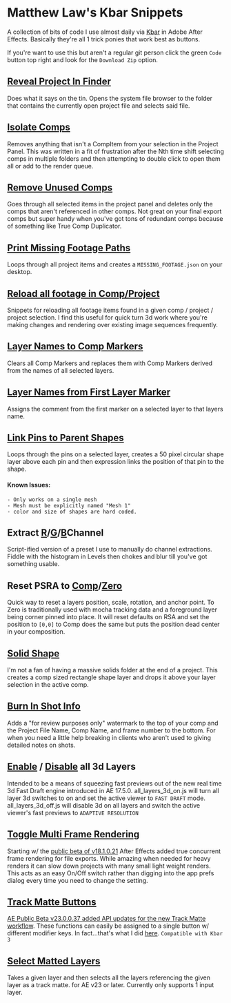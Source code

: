 # Matthew Law's Kbar Snippets

A collection of bits of code I use almost daily via [Kbar](https://aescripts.com/kbar/) in Adobe After Effects. Basically they're all 1 trick ponies that work best as buttons.

If you're want to use this but aren't a regular git person click the green `Code` button top right and look for the `Download Zip` option.

## [Reveal Project In Finder](https://github.com/foughtthelaw/kbar_snippets/blob/main/RevealProjectInFinder.js)

Does what it says on the tin. Opens the system file browser to the folder that contains the currently open project file and selects said file.

## [Isolate Comps](https://github.com/foughtthelaw/kbar_snippets/blob/main/IsolateComps.js)

Removes anything that isn't a CompItem from your selection in the Project Panel. This was written in a fit of frustration after the Nth time shift selecting comps in multiple folders and then attempting to double click to open them all or add to the render queue.

## [Remove Unused Comps](https://github.com/foughtthelaw/kbar_snippets/blob/main/RemoveUnusedCompsFromSelection.js)

Goes through all selected items in the project panel and deletes only the comps that aren't referenced in other comps. Not great on your final export comps but super handy when you've got tons of redundant comps because of something like True Comp Duplicator.

## [Print Missing Footage Paths](https://github.com/foughtthelaw/kbar_snippets/blob/main/PrintMissingFootagePaths.js)

Loops through all project items and creates a `MISSING_FOOTAGE.json` on your desktop.

## [Reload all footage in Comp/Project](https://github.com/foughtthelaw/kbar_snippets/blob/main/ReloadAllCompProjectFootage.js)

Snippets for reloading all footage items found in a given comp / project / project selection. I find this useful for quick turn 3d work where you're making changes and rendering over existing image sequences frequently.

## [Layer Names to Comp Markers](https://github.com/foughtthelaw/kbar_snippets/blob/main/LayerNames-to-CompMarkers.js)

Clears all Comp Markers and replaces them with Comp Markers derived from the names of all selected layers.

## [Layer Names from First Layer Marker](https://github.com/foughtthelaw/kbar_snippets/blob/main/LayerNames-from-FirstLayerMarker.js)

Assigns the comment from the first marker on a selected layer to that layers name.

## [Link Pins to Parent Shapes](https://github.com/foughtthelaw/kbar_snippets/blob/main/pins_to_shapes.js)

Loops through the pins on a selected layer, creates a 50 pixel circular shape layer above each pin and then expression links the position of that pin to the shape.

#### Known Issues:
```
- Only works on a single mesh
- Mesh must be explicitly named "Mesh 1"
- color and size of shapes are hard coded.
```

## Extract [R](https://github.com/foughtthelaw/kbar_snippets/blob/main/Extract-red-channel.js)/[G](https://github.com/foughtthelaw/kbar_snippets/blob/main/Extract-green-channel.js)/[B](https://github.com/foughtthelaw/kbar_snippets/blob/main/Extract-blue-channel.js)Channel

Script-ified version of a preset I use to manually do channel extractions. Fiddle with the histogram in Levels then chokes and blur till you've got something usable.

## Reset PSRA to [Comp](https://github.com/foughtthelaw/kbar_snippets/blob/main/Reset-PSRA-to-Comp.js)/[Zero](https://github.com/foughtthelaw/kbar_snippets/blob/main/Reset-PSRA-to-Zero.js)

Quick way to reset a layers position, scale, rotation, and anchor point. To Zero is traditionally used with mocha tracking data and a foreground layer being corner pinned into place. It will reset defaults on RSA and set the position to `[0,0]` to Comp does the same but puts the position dead center in your composition.

## [Solid Shape](https://github.com/foughtthelaw/kbar_snippets/blob/main/solidShape.js)

I'm not a fan of having a massive solids folder at the end of a project. This creates a comp sized rectangle shape layer and drops it above your layer selection in the active comp.

## [Burn In Shot Info](https://github.com/foughtthelaw/kbar_snippets/blob/main/text_BurnIn_shotInfo.js)

Adds a "for review purposes only" watermark to the top of your comp and the Project File Name, Comp Name, and frame number to the bottom. For when you need a little help breaking in clients who aren't used to giving detailed notes on shots.

## [Enable](https://github.com/foughtthelaw/kbar_snippets/blob/main/all_layers_3d_on.js) / [Disable](https://github.com/foughtthelaw/kbar_snippets/blob/main/all_layers_3d_off.js) all 3d Layers

Intended to be a means of squeezing fast previews out of the new real time 3d Fast Draft engine introduced in AE 17.5.0. all_layers_3d_on.js will turn all layer 3d switches to on and set the active viewer to `FAST DRAFT` mode. all_layers_3d_off.js will disable 3d on all layers and switch the active viewer's fast previews to `ADAPTIVE RESOLUTION`

## [Toggle Multi Frame Rendering](https://github.com/foughtthelaw/kbar_snippets/blob/main/MFR_Toggle.js)

Starting w/ the [public beta of v18.1.0.21](https://blog.adobe.com/en/publish/2021/03/10/multi-frame-rendering-now-in-after-effects-beta.html) After Effects added true concurrent frame rendering for file exports. While amazing when needed for heavy renders it can slow down projects with many small light weight renders. This acts as an easy On/Off switch rather than digging into the app prefs dialog every time you need to change the setting.

## [Track Matte Buttons](https://github.com/foughtthelaw/kbar_snippets/blob/main/matte_scriptlets.js)

[AE Public Beta v23.0.0.37 added API updates for the new Track Matte workflow](https://community.adobe.com/t5/after-effects-beta-discussions/new-scripting-api-for-selectable-track-matte-layers/m-p/13161305/thread-id/2271). These functions can easily be assigned to a single button w/ different modifier keys. In fact...that's what I did [here](https://www.dropbox.com/s/yhny8uw9i27c9ee/Matte_Butttons-20220826.kbar?dl=1). `Compatible with Kbar 3`

## [Select Matted Layers](https://github.com/foughtthelaw/kbar_snippets/blob/main/Select_Matted_Layers.js)

Takes a given layer and then selects all the layers referencing the given layer as a track matte. for AE v23 or later. Currently only supports 1 input layer.